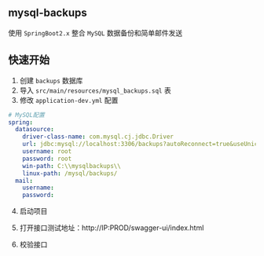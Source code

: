 ## mysql-backups

使用 `SpringBoot2.x` 整合 `MySQL` 数据备份和简单邮件发送

## 快速开始

1. 创建 `backups` 数据库
2. 导入 `src/main/resources/mysql_backups.sql` 表
3. 修改 `application-dev.yml` 配置

~~~yml
# MySQL配置
spring:
  datasource:
    driver-class-name: com.mysql.cj.jdbc.Driver
    url: jdbc:mysql://localhost:3306/backups?autoReconnect=true&useUnicode=true&characterEncoding=utf8&useSSL=false&serverTimezone=Hongkong&allowPublicKeyRetrieval=true
    username: root
    password: root
    win-path: C:\\mysqlbackups\\
    linux-path: /mysql/backups/
  mail:
    username:
    password:
~~~

4. 启动项目

5. 打开接口测试地址：http://IP:PROD/swagger-ui/index.html

6. 校验接口
